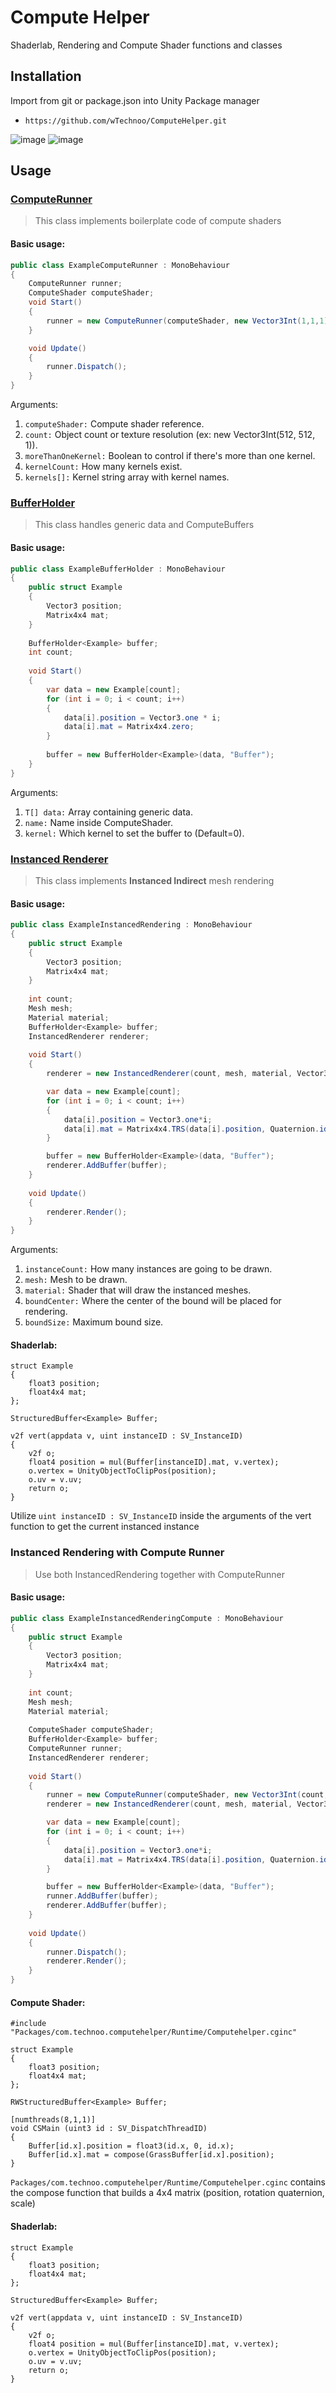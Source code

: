 # Compute Helper
Shaderlab, Rendering and Compute Shader functions and classes

## Installation
Import from git or package.json into Unity Package manager

- `https://github.com/wTechnoo/ComputeHelper.git`

![image](https://user-images.githubusercontent.com/71846381/196069018-db5fcf8a-b5bf-45e1-b8a4-12c3a747c892.png)
![image](https://user-images.githubusercontent.com/71846381/196069037-961aa0b8-9427-49e9-b91e-9aa8dd84648e.png)

## Usage
### [ComputeRunner](https://github.com/wTechnoo/ComputeHelper/blob/main/Runtime/ComputeRunner.cs)
> This class implements boilerplate code of compute shaders

#### Basic usage:
```csharp
public class ExampleComputeRunner : MonoBehaviour
{
    ComputeRunner runner;
    ComputeShader computeShader;
    void Start()
    {
        runner = new ComputeRunner(computeShader, new Vector3Int(1,1,1));
    }

    void Update()
    {
        runner.Dispatch();
    }
}
```

Arguments:
1. `computeShader:` Compute shader reference.
2. `count:` Object count or texture resolution (ex: new Vector3Int(512, 512, 1)).
3. `moreThanOneKernel:` Boolean to control if there's more than one kernel.
4. `kernelCount:` How many kernels exist.
5. `kernels[]:` Kernel string array with kernel names.

### [BufferHolder](https://github.com/wTechnoo/ComputeHelper/blob/main/Runtime/BufferHolder.cs)
> This class handles generic data and ComputeBuffers

#### Basic usage:
```csharp
public class ExampleBufferHolder : MonoBehaviour
{
    public struct Example
    {
        Vector3 position;
        Matrix4x4 mat;
    }
    
    BufferHolder<Example> buffer;
    int count;
    
    void Start()
    {
        var data = new Example[count];
        for (int i = 0; i < count; i++)
        {
            data[i].position = Vector3.one * i;
            data[i].mat = Matrix4x4.zero;
        }
        
        buffer = new BufferHolder<Example>(data, "Buffer");
    }
}
```

Arguments:
1. `T[] data:` Array containing generic data.
2. `name:` Name inside ComputeShader.
3. `kernel:` Which kernel to set the buffer to (Default=0).

### [Instanced Renderer](https://github.com/wTechnoo/ComputeHelper/blob/main/Runtime/InstancedRenderer.cs)
> This class implements **Instanced Indirect** mesh rendering

#### Basic usage:
```csharp
public class ExampleInstancedRendering : MonoBehaviour
{
    public struct Example
    {
        Vector3 position;
        Matrix4x4 mat;
    }
    
    int count;
    Mesh mesh;
    Material material;
    BufferHolder<Example> buffer;
    InstancedRenderer renderer;
    
    void Start()
    {
        renderer = new InstancedRenderer(count, mesh, material, Vector3.zero);

        var data = new Example[count];
        for (int i = 0; i < count; i++)
        {
            data[i].position = Vector3.one*i;
            data[i].mat = Matrix4x4.TRS(data[i].position, Quaternion.identity, Vector3.one);
        }

        buffer = new BufferHolder<Example>(data, "Buffer");
        renderer.AddBuffer(buffer);
    }
    
    void Update()
    {
        renderer.Render();
    }
}
```

Arguments:
1. `instanceCount:` How many instances are going to be drawn.
2. `mesh:` Mesh to be drawn.
3. `material:` Shader that will draw the instanced meshes.
4. `boundCenter:` Where the center of the bound will be placed for rendering.
5. `boundSize:` Maximum bound size.

#### Shaderlab:
```HLSL
struct Example
{
    float3 position;
    float4x4 mat;
};

StructuredBuffer<Example> Buffer;

v2f vert(appdata v, uint instanceID : SV_InstanceID)
{
    v2f o;
    float4 position = mul(Buffer[instanceID].mat, v.vertex);
    o.vertex = UnityObjectToClipPos(position);
    o.uv = v.uv;
    return o;
}
```
Utilize `uint instanceID : SV_InstanceID` inside the arguments of the vert function to get the current instanced instance

### Instanced Rendering with Compute Runner
> Use both InstancedRendering together with ComputeRunner
#### Basic usage:
```csharp
public class ExampleInstancedRenderingCompute : MonoBehaviour
{
    public struct Example
    {
        Vector3 position;
        Matrix4x4 mat;
    }
    
    int count;
    Mesh mesh;
    Material material;
    
    ComputeShader computeShader;
    BufferHolder<Example> buffer;
    ComputeRunner runner;
    InstancedRenderer renderer;
    
    void Start()
    {
        runner = new ComputeRunner(computeShader, new Vector3Int(count, 1, 1));
        renderer = new InstancedRenderer(count, mesh, material, Vector3.zero);

        var data = new Example[count];
        for (int i = 0; i < count; i++)
        {
            data[i].position = Vector3.one*i;
            data[i].mat = Matrix4x4.TRS(data[i].position, Quaternion.identity, Vector3.one);
        }

        buffer = new BufferHolder<Example>(data, "Buffer");
        runner.AddBuffer(buffer);
        renderer.AddBuffer(buffer);
    }
    
    void Update()
    {
        runner.Dispatch();
        renderer.Render();
    }
}
```

#### Compute Shader:
```hlsl
#include "Packages/com.technoo.computehelper/Runtime/Computehelper.cginc"

struct Example
{
    float3 position;
    float4x4 mat;
};

RWStructuredBuffer<Example> Buffer;

[numthreads(8,1,1)]
void CSMain (uint3 id : SV_DispatchThreadID)
{
    Buffer[id.x].position = float3(id.x, 0, id.x);
    Buffer[id.x].mat = compose(GrassBuffer[id.x].position);
}
```

`Packages/com.technoo.computehelper/Runtime/Computehelper.cginc` contains the compose function that builds a 4x4 matrix (position, rotation quaternion, scale)

#### Shaderlab:
```HLSL
struct Example
{
    float3 position;
    float4x4 mat;
};

StructuredBuffer<Example> Buffer;

v2f vert(appdata v, uint instanceID : SV_InstanceID)
{
    v2f o;
    float4 position = mul(Buffer[instanceID].mat, v.vertex);
    o.vertex = UnityObjectToClipPos(position);
    o.uv = v.uv;
    return o;
}
```
